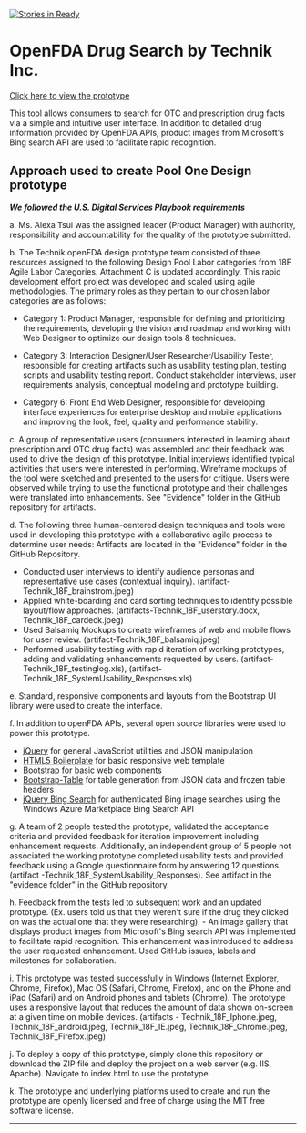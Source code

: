 [![Stories in Ready](https://badge.waffle.io/TechnikInc/openFDA-DesignPrototype.png?label=ready&title=Ready)](https://waffle.io/TechnikInc/openFDA-DesignPrototype)
# OpenFDA Drug Search by Technik Inc. 

[Click here to view the prototype](http://TechnikInc.github.io/openFDA-DesignPrototype)

This tool allows consumers to search for OTC and prescription drug facts via a simple and intuitive user interface. In addition to detailed drug information provided by OpenFDA APIs, product images from Microsoft's Bing search API are used to facilitate rapid recognition.

## Approach used to create Pool One Design prototype

***We followed the U.S. Digital Services Playbook requirements***

a. Ms. Alexa Tsui was the assigned leader (Product Manager) with authority, responsibility and accountability for the quality of the prototype submitted.

b. The Technik openFDA design prototype team consisted of three resources assigned to the following Design Pool Labor categories from 18F Agile Labor Categories. Attachment C is updated accordingly.
This rapid development effort project was developed and scaled using agile methodologies. The primary roles as they pertain to our chosen labor categories are as follows: 

 - Category 1: Product Manager, responsible for defining and
   prioritizing the requirements, developing the vision and roadmap and working with Web Designer to optimize our design tools & techniques.
   
 - Category 3: Interaction Designer/User Researcher/Usability Tester,
   responsible for creating artifacts such as usability testing plan,
   testing scripts and usability testing report. Conduct stakeholder
   interviews, user requirements analysis, conceptual modeling and
   prototype building.  
   
 - Category 6: Front End Web Designer, responsible
   for developing interface experiences for enterprise desktop and
   mobile applications and  improving the look, feel, quality and performance stability.

c. A group of representative users (consumers interested in learning about prescription and OTC drug facts) was assembled and their feedback was used to drive the design of this prototype. Initial interviews identified typical activities that users were interested in performing. Wireframe mockups of the tool were sketched and presented to the users for critique. Users were observed while trying to use the functional prototype and their challenges were translated into enhancements. See "Evidence" folder in the GitHub repository for artifacts.


d. The following three human-centered design techniques and tools were used in developing this prototype with a collaborative agile process to determine user needs: Artifacts are located in the "Evidence" folder in the GitHub Repository. 
- Conducted user interviews to identify audience personas and representative use cases (contextual inquiry). (artifact-Technik_18F_brainstrom.jpeg) 
- Applied white-boarding and card sorting techniques to identify possible layout/flow approaches. (artifacts-Technik_18F_userstory.docx, Technik_18F_cardeck.jpeg) 
- Used Balsamiq Mockups to create wireframes of web and mobile flows for user review. (artifact-Technik_18F_balsamiq.jpeg) 
- Performed usability testing with rapid iteration of working prototypes, adding and validating enhancements requested by users. (artifact-Technik_18F_testinglog.xls), (artifact-Technik_18F_SystemUsability_Responses.xls)

e. Standard, responsive components and layouts from the Bootstrap UI library were used to create the interface.

f. In addition to openFDA APIs, several open source libraries were used to power this prototype.
 - [jQuery](https://jquery.com/) for general JavaScript utilities and
   JSON manipulation
 -  [HTML5   Boilerplate](https://github.com/h5bp/html5-boilerplate) for basic responsive web template 
 - [Bootstrap](http://getbootstrap.com/) for basic web components
 - [Bootstrap-Table](https://github.com/wenzhixin/bootstrap-table) for table generation from JSON data and frozen table headers
 - [jQuery Bing Search](http://cbenard.github.io/jquery-bingsearch/) for authenticated Bing image searches using the Windows Azure Marketplace Bing Search API

g. A team of 2 people tested the prototype, validated the acceptance criteria and provided feedback for iteration improvement including enhancement requests. 
Additionally, an independent group of 5 people not associated the working prototype completed usability tests and provided feedback using a Google questionnaire form by answering 12 questions. (artifact -Technik_18F_SystemUsability_Responses). See artifact in the "evidence folder" in the GitHub repository.

h. Feedback from the tests led to subsequent work and an updated prototype. (Ex. users told us that they weren't sure if the drug they clicked on was the actual one that they were researching). - An image gallery that displays product images from Microsoft's Bing search API was implemented to facilitate rapid recognition. This enhancement was introduced to address the user requested enhancement. Used GitHub issues, labels and milestones for collaboration.

i. This prototype was tested successfully in Windows (Internet Explorer, Chrome, Firefox), Mac OS (Safari, Chrome, Firefox), and on the iPhone and iPad (Safari) and on Android phones and tablets (Chrome). The prototype uses a responsive layout that reduces the amount of data shown on-screen at a given time on mobile devices. (artifacts - Technik_18F_Iphone.jpeg, Technik_18F_android.jpeg, Technik_18F_IE.jpeg, Technik_18F_Chrome.jpeg, Technik_18F_Firefox.jpeg)

j. To deploy a copy of this prototype, simply clone this repository or download the ZIP file and deploy the project on a web server (e.g. IIS, Apache). Navigate to index.html to use the prototype.

k. The prototype and underlying platforms used to create and run the prototype are openly licensed and free of charge using the MIT free software license.

----------
